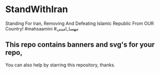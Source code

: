 # StandWithIran
Standing For Iran, Removing And Defeating Islamic Republic From OUR Country! #mahsaamini #مهسا_امینی

## This repo contains banners and svg's for your repo,
 You can also help by starring this repository, thanks.

